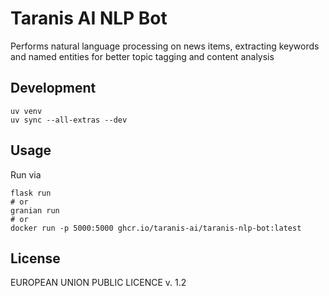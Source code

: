 # Taranis AI NLP Bot

Performs natural language processing on news items, extracting keywords and named entities for better topic tagging and content analysis

## Development

```
uv venv
uv sync --all-extras --dev
```

## Usage

Run via

```
flask run
# or
granian run
# or
docker run -p 5000:5000 ghcr.io/taranis-ai/taranis-nlp-bot:latest
```

## License

EUROPEAN UNION PUBLIC LICENCE v. 1.2
